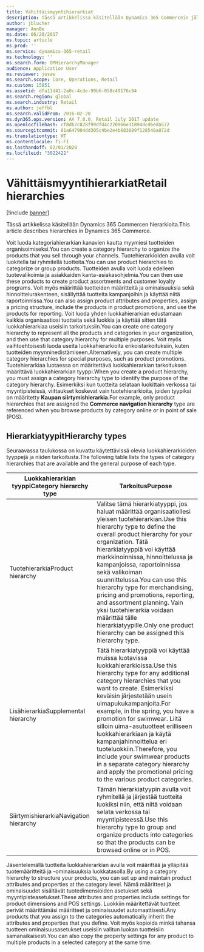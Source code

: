 ```yaml
---
title: Vähittäismyyntihierarkiat
description: Tässä artikkelissa käsitellään Dynamics 365 Commercein jälleenmyyntihierarkioita.
author: jblucher
manager: AnnBe
ms.date: 06/20/2017
ms.topic: article
ms.prod: ''
ms.service: dynamics-365-retail
ms.technology: ''
ms.search.form: OMHierarchyManager
audience: Application User
ms.reviewer: josaw
ms.search.scope: Core, Operations, Retail
ms.custom: 15851
ms.assetid: dfa11d41-2a0c-4cde-99b6-058c49176c94
ms.search.region: global
ms.search.industry: Retail
ms.author: jeffbl
ms.search.validFrom: 2016-02-28
ms.dyn365.ops.version: AX 7.0.0, Retail July 2017 update
ms.openlocfilehash: cf8db2c828f99dfd4c220966e31894dcd6eda572
ms.sourcegitcommit: 81a647904dd305c4be2e4b683689f128548a872d
ms.translationtype: HT
ms.contentlocale: fi-FI
ms.lasthandoff: 02/01/2020
ms.locfileid: "3022422"
---
```

# <a name="retail-hierarchies"></a><span data-ttu-id="6a067-103">Vähittäismyyntihierarkiat</span><span class="sxs-lookup"><span data-stu-id="6a067-103">Retail hierarchies</span></span>

[!include [banner](includes/banner.md)]

<span data-ttu-id="6a067-104">Tässä artikkelissa käsitellään Dynamics 365 Commercen hierarkioita.</span><span class="sxs-lookup"><span data-stu-id="6a067-104">This article describes hierarchies in Dynamics 365 Commerce.</span></span>

<span data-ttu-id="6a067-105">Voit luoda kategoriahierarkian kanavien kautta myymiesi tuotteiden organisoimiseksi.</span><span class="sxs-lookup"><span data-stu-id="6a067-105">You can create a category hierarchy to organize the products that you sell through your channels.</span></span> <span data-ttu-id="6a067-106">Tuotehierarkioiden avulla voit luokitella tai ryhmitellä tuotteita.</span><span class="sxs-lookup"><span data-stu-id="6a067-106">You can use product hierarchies to categorize or group products.</span></span> <span data-ttu-id="6a067-107">Tuotteiden avulla voit luoda edelleen tuotevalikoimia ja asiakkaiden kanta-asiakasohjelmia.</span><span class="sxs-lookup"><span data-stu-id="6a067-107">You can then use these products to create product assortments and customer loyalty programs.</span></span> <span data-ttu-id="6a067-108">Voit myös määrittää tuotteiden määritteitä ja ominaisuuksia sekä hinnoittelurakenteen, sisällyttää tuotteita kampanjoihin ja käyttää niitä raportoinnissa.</span><span class="sxs-lookup"><span data-stu-id="6a067-108">You can also assign product attributes and properties, assign a pricing structure, include the products in product promotions, and use the products for reporting.</span></span> <span data-ttu-id="6a067-109">Voit luoda yhden luokkahierarkian edustamaan kaikkia organisaatiosi tuotteita sekä luokkia ja käyttää sitten tätä luokkahierarkiaa useisiin tarkoituksiin.</span><span class="sxs-lookup"><span data-stu-id="6a067-109">You can create one category hierarchy to represent all the products and categories in your organization, and then use that category hierarchy for multiple purposes.</span></span> <span data-ttu-id="6a067-110">Voit myös vaihtoehtoisesti luoda useita luokkahierarkioita erikoistarkoituksiin, kuten tuotteiden myynninedistämiseen.</span><span class="sxs-lookup"><span data-stu-id="6a067-110">Alternatively, you can create multiple category hierarchies for special purposes, such as product promotions.</span></span> <span data-ttu-id="6a067-111">Tuotehierarkiaa luotaessa on määritettävä luokkahierarkian tarkoituksen määrittävä luokkahierarkian tyyppi.</span><span class="sxs-lookup"><span data-stu-id="6a067-111">When you create a product hierarchy, you must assign a category hierarchy type to identify the purpose of the category hierarchy.</span></span> <span data-ttu-id="6a067-112">Esimerkiksi kun tuotteita selataan luokittain verkossa tai myyntipisteissä, viittaukset koskevat vain tuotehierarkioita, joiden tyypiksi on määritetty **Kaupan siirtymishierarkia**.</span><span class="sxs-lookup"><span data-stu-id="6a067-112">For example, only product hierarchies that are assigned the **Commerce navigation hierarchy** type are referenced when you browse products by category online or in point of sale (POS).</span></span>

## <a name="hierarchy-types"></a><span data-ttu-id="6a067-113">Hierarkiatyypit</span><span class="sxs-lookup"><span data-stu-id="6a067-113">Hierarchy types</span></span>

<span data-ttu-id="6a067-114">Seuraavassa taulukossa on kuvattu käytettävissä olevia luokkahierarkioiden tyyppejä ja niiden tarkoitusta.</span><span class="sxs-lookup"><span data-stu-id="6a067-114">The following table lists the types of category hierarchies that are available and the general purpose of each type.</span></span>

| <span data-ttu-id="6a067-115">Luokkahierarkian tyyppi</span><span class="sxs-lookup"><span data-stu-id="6a067-115">Category hierarchy type</span></span>       | <span data-ttu-id="6a067-116">Tarkoitus</span><span class="sxs-lookup"><span data-stu-id="6a067-116">Purpose</span></span> |
|-------------------------------|---------|
| <span data-ttu-id="6a067-117">Tuotehierarkia</span><span class="sxs-lookup"><span data-stu-id="6a067-117">Product hierarchy</span></span>      | <span data-ttu-id="6a067-118">Valitse tämä hierarkiatyyppi, jos haluat määrittää organisaatiollesi yleisen tuotehierarkian.</span><span class="sxs-lookup"><span data-stu-id="6a067-118">Use this hierarchy type to define the overall product hierarchy for your organization.</span></span> <span data-ttu-id="6a067-119">Tätä hierarkiatyyppiä voi käyttää markkinoinnissa, hinnoittelussa ja kampanjoissa, raportoinnissa sekä valikoiman suunnittelussa.</span><span class="sxs-lookup"><span data-stu-id="6a067-119">You can use this hierarchy type for merchandising, pricing and promotions, reporting, and assortment planning.</span></span> <span data-ttu-id="6a067-120">Vain yksi tuotehierarkia voidaan määrittää tälle hierarkiatyypille.</span><span class="sxs-lookup"><span data-stu-id="6a067-120">Only one product hierarchy can be assigned this hierarchy type.</span></span> |
| <span data-ttu-id="6a067-121">Lisähierarkia</span><span class="sxs-lookup"><span data-stu-id="6a067-121">Supplemental hierarchy</span></span> | <span data-ttu-id="6a067-122">Tätä hierarkiatyyppiä voi käyttää muissa luotavissa luokkahierarkioissa.</span><span class="sxs-lookup"><span data-stu-id="6a067-122">Use this hierarchy type for any additional category hierarchies that you want to create.</span></span> <span data-ttu-id="6a067-123">Esimerkiksi keväisin järjestetään usein uimapukukampanjoita.</span><span class="sxs-lookup"><span data-stu-id="6a067-123">For example, in the spring, you have a promotion for swimwear.</span></span> <span data-ttu-id="6a067-124">Liitä silloin uima-asutuotteet erilliseen luokkahierarkiaan ja käytä kampanjahinnoittelua eri tuoteluokkiin.</span><span class="sxs-lookup"><span data-stu-id="6a067-124">Therefore, you include your swimwear products in a separate category hierarchy and apply the promotional pricing to the various product categories.</span></span> |
| <span data-ttu-id="6a067-125">Siirtymishierarkia</span><span class="sxs-lookup"><span data-stu-id="6a067-125">Navigation hierarchy</span></span>   | <span data-ttu-id="6a067-126">Tämän hierarkiatyypin avulla voit ryhmitellä ja järjestää tuotteita luokiksi niin, että niitä voidaan selata verkossa tai myyntipisteessä.</span><span class="sxs-lookup"><span data-stu-id="6a067-126">Use this hierarchy type to group and organize products into categories so that the products can be browsed online or in POS.</span></span> |

<span data-ttu-id="6a067-127">Jäsentelemällä tuotteita luokkahierarkian avulla voit määrittää ja ylläpitää tuotemääritteitä ja -ominaisuuksia luokkatasolla.</span><span class="sxs-lookup"><span data-stu-id="6a067-127">By using a category hierarchy to structure your products, you can set up and maintain product attributes and properties at the category level.</span></span> <span data-ttu-id="6a067-128">Nämä määritteet ja ominaisuudet sisältävät tuotedimensioiden asetukset sekä myyntipisteasetukset.</span><span class="sxs-lookup"><span data-stu-id="6a067-128">These attributes and properties include settings for product dimensions and POS settings.</span></span> <span data-ttu-id="6a067-129">Luokkiin määritettävät tuotteet perivät määrittämäsi määritteet ja ominaisuudet automaattisesti.</span><span class="sxs-lookup"><span data-stu-id="6a067-129">Any products that you assign to the categories automatically inherit the attributes and properties that you define.</span></span> <span data-ttu-id="6a067-130">Voit myös kopioida minkä tahansa tuotteen ominaisuusasetukset useisiin valitun luokan tuotteisiin samanaikaisesti.</span><span class="sxs-lookup"><span data-stu-id="6a067-130">You can also copy the property settings for any product to multiple products in a selected category at the same time.</span></span>
